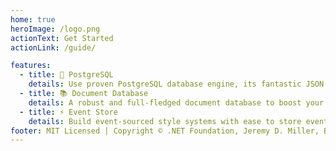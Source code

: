 ```yaml
---
home: true
heroImage: /logo.png
actionText: Get Started
actionLink: /guide/

features:
  - title: 💪 PostgreSQL
    details: Use proven PostgreSQL database engine, its fantastic JSON support and ACID compliance as the underlying data store.
  - title: 📚 Document Database
    details: A robust and full-fledged document database to boost your developer productivity.
  - title: ⚡️ Event Store
    details: Build event-sourced style systems with ease to store events and streams. Use projections to create read-side views.
footer: MIT Licensed | Copyright © .NET Foundation, Jeremy D. Miller, Babu Annamalai, Oskar Dudycz, Joona-Pekka Kokko and contributors.
---
```

